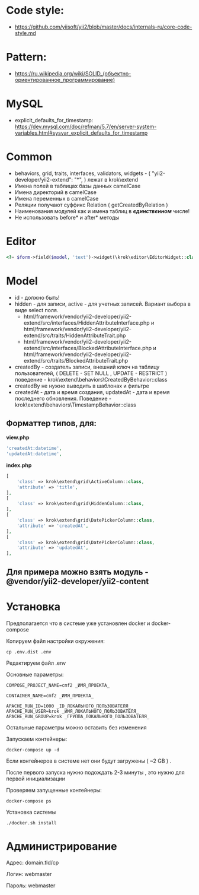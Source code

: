 Code style:
===========
* https://github.com/yiisoft/yii2/blob/master/docs/internals-ru/core-code-style.md

Pattern:
========
* https://ru.wikipedia.org/wiki/SOLID_(объектно-ориентированное_программирование)

MySQL
=====
* explicit_defaults_for_timestamp: https://dev.mysql.com/doc/refman/5.7/en/server-system-variables.html#sysvar_explicit_defaults_for_timestamp

Common
======
* behaviors, grid, traits, interfaces, validators, widgets - ( "yii2-developer/yii2-extend": "*", ) лежат в krok\extend
* Имена полей в таблицах базы данных camelCase
* Имена директорий в camelCase
* Имена переменных в camelCase
* Реляции получают суффикс Relation ( getCreatedByRelation )
* Наименования модулей как и имена таблиц в ***единственном*** числе!
* Не использовать before* и after* методы

Editor
======
```php
<?= $form->field($model, 'text')->widget(\krok\editor\EditorWidget::class) ?>
```

Model
=====
* id - должно быть!
* hidden - для записи, active - для учетных записей. Вариант выбора в виде select поля.
    * html/framework/vendor/yii2-developer/yii2-extend/src/interfaces/HiddenAttributeInterface.php и html/framework/vendor/yii2-developer/yii2-extend/src/traits/HiddenAttributeTrait.php
    * html/framework/vendor/yii2-developer/yii2-extend/src/interfaces/BlockedAttributeInterface.php и html/framework/vendor/yii2-developer/yii2-extend/src/traits/BlockedAttributeTrait.php
* createdBy - создатель записи, внешний ключ на таблицу пользователей, ( DELETE - SET NULL , UPDATE - RESTRICT ) поведение - krok\extend\behaviors\CreatedByBehavior::class
* createdBy не нужно выводить в шаблонах и фильтре
* createdAt - дата и время создания, updatedAt - дата и время последнего обновления. Поведение - krok\extend\behaviors\TimestampBehavior::class

Форматтер типов, для:
--------------------

**view.php**

```php
'createdAt:datetime',
'updatedAt:datetime',
```

**index.php**

```php
[
    'class' => krok\extend\grid\ActiveColumn::class,
    'attribute' => 'title',
],
[
    'class' => krok\extend\grid\HiddenColumn::class,
],
[
    'class' => krok\extend\grid\DatePickerColumn::class,
    'attribute' => 'createdAt',
],
[
    'class' => krok\extend\grid\DatePickerColumn::class,
    'attribute' => 'updatedAt',
],
```

Для примера можно взять модуль - @vendor/yii2-developer/yii2-content
--------------------------------------------------------------------

Установка
=========

Предполагается что в системе уже установлен docker и docker-compose

Копируем файл настройки окружения:

```
cp .env.dist .env
```

Редактируем файл .env

Основные параметры:

```
COMPOSE_PROJECT_NAME=cmf2 _ИМЯ_ПРОЕКТА_

CONTAINER_NAME=cmf2 _ИМЯ_ПРОЕКТА_

APACHE_RUN_ID=1000 _ID_ЛОКАЛЬНОГО_ПОЛЬЗОВАТЕЛЯ_
APACHE_RUN_USER=krok _ИМЯ_ЛОКАЛЬНОГО_ПОЛЬЗОВАТЕЛЯ_
APACHE_RUN_GROUP=krok _ГРУППА_ЛОКАЛЬНОГО_ПОЛЬЗОВАТЕЛЯ_
```

Остальные параметры можно оставить без изменения

Запускаем контейнеры:

```
docker-compose up -d
```

Если контейнеров в системе нет они будут загружены ( ~2 GB ) .

После первого запуска нужно подождать 2-3 минуты , это нужно для первой инициализации

Проверяем запущенные контейнеры:

```
docker-compose ps
```

Установка системы

```
./docker.sh install
```

Администрирование
=================

Адрес: domain.tld/cp

Логин: webmaster

Пароль: webmaster
